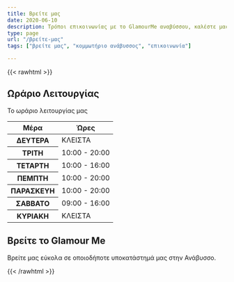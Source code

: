 ```yaml
---
title: Βρείτε μας
date: 2020-06-10
description: Τρόποι επικοινωνίας με το GlamourMe αναβύσσου, καλέστε μας!
type: page
url: "/βρείτε-μας"
tags: ["βρείτε μας", "κομμωτήριο ανάβυσσος", "επικοινωνία"]

---
```


{{< rawhtml >}}
<section class="section">
	<div class="container">
		<h2>Ωράριο Λειτουργίας</h2>
		<p>Το ωράριο λειτουργίας μας</p>
		<table>
			<thead>
				<tr>
					<th scope="col">Μέρα</th>
					<th scope="col">Ώρες</th>
				</tr>
			</thead>
			<tbody>
				<tr>
					<th scope="row">ΔΕΥΤΕΡΑ</th>
					<td>ΚΛΕΙΣΤΑ</td>
				</tr>
				<tr>
					<th scope="row">ΤΡΙΤΗ</th>
					<td>10:00 - 20:00</td>
				</tr>
				<tr>
					<th scope="row">ΤΕΤΑΡΤΗ</th>
					<td>10:00 - 16:00</td>
				</tr>
				<tr>
					<th scope="row">ΠΕΜΠΤΗ</th>
					<td>10:00 - 20:00</td>
				</tr>
				<tr>
					<th scope="row">ΠΑΡΑΣΚΕΥΗ</th>
					<td>10:00 - 20:00</td>
				</tr>
				<tr>
					<th scope="row">ΣΑΒΒΑΤΟ</th>
					<td>09:00 - 16:00</td>
				</tr>
				<tr>
					<th scope="row">ΚΥΡΙΑΚΗ</th>
					<td>ΚΛΕΙΣΤΑ</td>
				</tr>
			</tbody>
		</table>
	</div>
</section>
<section class="section">
	<div class="container">
		<h2>Βρείτε το Glamour Me</h2>
		<p>Βρείτε μας εύκολα σε οποιοδήποτε υποκατάστημά μας στην Ανάβυσσο.</p>
	</div>
</section>
	
{{< /rawhtml >}}
